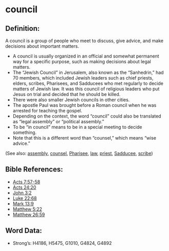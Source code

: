 # council

## Definition:

A council is a group of people who meet to discuss, give advice, and make decisions about important matters.

* A council is usually organized in an official and somewhat permanent way for a specific purpose, such as making decisions about legal matters.
* The “Jewish Council” in Jerusalem, also known as the “Sanhedrin,” had 70 members, which included Jewish leaders such as chief priests, elders, scribes, Pharisees, and Sadducees who met regularly to decide matters of Jewish law. It was this council of religious leaders who put Jesus on trial and decided that he should be killed.
* There were also smaller Jewish councils in other cities.
* The apostle Paul was brought before a Roman council when he was arrested for teaching the gospel.
* Depending on the context, the word “council” could also be translated as “legal assembly” or “political assembly.”
* To be “in council” means to be in a special meeting to decide something.
* Note that this is a different word than “counsel,” which means “wise advice.”

(See also: [assembly](../other/assembly.md), [counsel](../other/counselor.md), [Pharisee](../kt/pharisee.md), [law](../kt/lawofmoses.md), [priest](../kt/priest.md), [Sadducee](../kt/sadducee.md), [scribe](../kt/scribe.md))

## Bible References:

* [Acts 7:57-58](rc://en/tn/help/act/07/57)
* [Acts 24:20](rc://en/tn/help/act/24/20)
* [John 3:2](rc://en/tn/help/jhn/03/02)
* [Luke 22:68](rc://en/tn/help/luk/22/68)
* [Mark 13:9](rc://en/tn/help/mrk/13/09)
* [Matthew 5:22](rc://en/tn/help/mat/05/22)
* [Matthew 26:59](rc://en/tn/help/mat/26/59)

## Word Data:

* Strong’s: H4186, H5475, G1010, G4824, G4892
